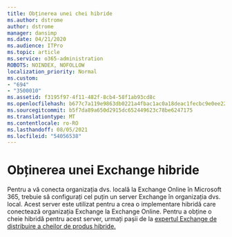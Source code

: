 ```yaml
---
title: Obținerea unei chei hibride
ms.author: dstrome
author: dstrome
manager: dansimp
ms.date: 04/21/2020
ms.audience: ITPro
ms.topic: article
ms.service: o365-administration
ROBOTS: NOINDEX, NOFOLLOW
localization_priority: Normal
ms.custom:
- "694"
- "3500010"
ms.assetid: f3195f97-4f11-482f-8cb4-58f1ab93cd8c
ms.openlocfilehash: b677c7a119e9863db0221a4fbac1ac0a18deac1fecbc9e0ee22333d97144bc3d
ms.sourcegitcommit: b5f7da89a650d2915dc652449623c78be6247175
ms.translationtype: MT
ms.contentlocale: ro-RO
ms.lasthandoff: 08/05/2021
ms.locfileid: "54056538"
---
```

# <a name="getting-an-exchange-hybrid-key"></a>Obținerea unei Exchange hibride

Pentru a vă conecta organizația dvs. locală la Exchange Online în Microsoft 365, trebuie să configurați cel puțin un server Exchange în organizația dvs. local. Acest server este utilizat pentru a crea o implementare hibridă care conectează organizația Exchange la Exchange Online. Pentru a obține o cheie hibridă pentru acest server, urmați pașii de la [expertul Exchange de distribuire a cheilor de produs hibride.](https://aka.ms/hybridkey)
  